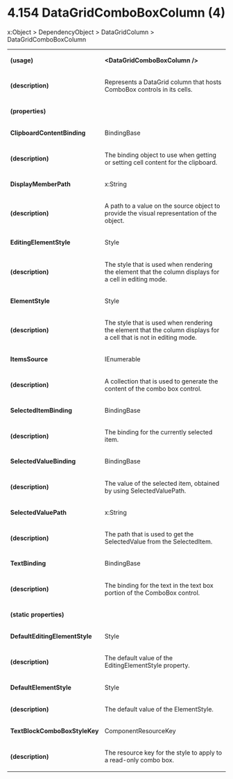 <html dir="LTR" xmlns:mshelp="http://msdn.microsoft.com/mshelp" xmlns:ddue="http://ddue.schemas.microsoft.com/authoring/2003/5" xmlns:xlink="http://www.w3.org/1999/xlink" xmlns:tool="http://www.microsoft.com/tooltip"><body><input type="hidden" id="userDataCache" class="userDataStyle"><input type="hidden" id="hiddenScrollOffset"><img id="dropDownImage" style="display:none; height:0; width:0;" src="../local/drpdown.gif"><img id="dropDownHoverImage" style="display:none; height:0; width:0;" src="../local/drpdown_orange.gif"><img id="collapseImage" style="display:none; height:0; width:0;" src="../local/collapse.gif"><img id="expandImage" style="display:none; height:0; width:0;" src="../local/exp.gif"><img id="collapseAllImage" style="display:none; height:0; width:0;" src="../local/collall.gif"><img id="expandAllImage" style="display:none; height:0; width:0;" src="../local/expall.gif"><img id="copyImage" style="display:none; height:0; width:0;" src="../local/copycode.gif"><img id="copyHoverImage" style="display:none; height:0; width:0;" src="../local/copycodeHighlight.gif"><div id="header"><h1 class="heading">4.154 DataGridComboBoxColumn (4)</h1></div><div id="mainSection"><div id="mainBody"><div id="allHistory" class="saveHistory" onsave="saveAll()" onload="loadAll()"></div>




<p xmlns:wsd="http://wsdev.schemas.microsoft.com/authoring/2008/2" xmlns:msxsl="urn:schemas-microsoft-com:xslt" xmlns:script="urn:script" xmlns:build="urn:build">
<div id="sectionSection0" class="section" name="collapseableSection"><content xmlns="http://ddue.schemas.microsoft.com/authoring/2003/5" xmlns:wsd="http://wsdev.schemas.microsoft.com/authoring/2008/2" xmlns:msxsl="urn:schemas-microsoft-com:xslt" xmlns:script="urn:script" xmlns:build="urn:build">
				</content></div><div id="sectionSection1" class="section" name="collapseableSection"><content xmlns="http://ddue.schemas.microsoft.com/authoring/2003/5" xmlns:wsd="http://wsdev.schemas.microsoft.com/authoring/2008/2" xmlns:msxsl="urn:schemas-microsoft-com:xslt" xmlns:script="urn:script" xmlns:build="urn:build">
					<p xmlns="">
						<mshelp:link keywords="7badce03-ceb8-4865-86e1-32354d3d3a43" tabindex="0">x:Object</mshelp:link> &gt; <mshelp:link keywords="1ace14c9-325e-437c-b16d-27614f062f42" tabindex="0">DependencyObject</mshelp:link> &gt; <mshelp:link keywords="69043289-d2fd-494b-b42f-89ece8e077ec" tabindex="0">DataGridColumn</mshelp:link> &gt; DataGridComboBoxColumn</p>
					<p xmlns=""><b></b></p><table class="ProtocolAuthoredTable" xmlns=""><tr>
								<td>
									<p>
										<b>(usage)</b>
									</p>
								</td>
								<td>
									<p>
										<b>&lt;DataGridComboBoxColumn /&gt;</b>
									</p>
								</td>
							</tr><tr>
							<td>
								<p>
									<b>(description)</b>
								</p>
							</td>
							<td>
								<p>Represents a DataGrid column that hosts ComboBox controls in its cells.</p>
							</td>
						</tr><tr>
							<td>
								<p>
									<b>(properties)</b>
								</p>
							</td>
							<td>
							</td>
						</tr><tr>
							<td>
								<p>
									<b>ClipboardContentBinding</b>
								</p>
							</td>
							<td>
								<p>
									<mshelp:link keywords="13c1258a-c2e5-4b94-8ff9-39acb10fb734" tabindex="0">BindingBase</mshelp:link>
								</p>
							</td>
						</tr><tr>
							<td>
								<p>
									<b>(description)</b>
								</p>
							</td>
							<td>
								<p>The binding object to use when getting or setting cell content for the clipboard.</p>
							</td>
						</tr><tr>
							<td>
								<p>
									<b>DisplayMemberPath</b>
								</p>
							</td>
							<td>
								<p>
									<mshelp:link keywords="67edea77-c567-471a-a9f7-a27c3f49a322" tabindex="0">x:String</mshelp:link>
								</p>
							</td>
						</tr><tr>
							<td>
								<p>
									<b>(description)</b>
								</p>
							</td>
							<td>
								<p>A path to a value on the source object to provide the visual representation of the object.</p>
							</td>
						</tr><tr>
							<td>
								<p>
									<b>EditingElementStyle</b>
								</p>
							</td>
							<td>
								<p>
									<mshelp:link keywords="1909f52f-cdee-4030-a34f-77f8d2306164" tabindex="0">Style</mshelp:link>
								</p>
							</td>
						</tr><tr>
							<td>
								<p>
									<b>(description)</b>
								</p>
							</td>
							<td>
								<p>The style that is used when rendering the element that the column displays for a cell in editing mode.</p>
							</td>
						</tr><tr>
							<td>
								<p>
									<b>ElementStyle</b>
								</p>
							</td>
							<td>
								<p>
									<mshelp:link keywords="1909f52f-cdee-4030-a34f-77f8d2306164" tabindex="0">Style</mshelp:link>
								</p>
							</td>
						</tr><tr>
							<td>
								<p>
									<b>(description)</b>
								</p>
							</td>
							<td>
								<p>The style that is used when rendering the element that the column displays for a cell that is not in editing mode.</p>
							</td>
						</tr><tr>
							<td>
								<p>
									<b>ItemsSource</b>
								</p>
							</td>
							<td>
								<p>
									<mshelp:link keywords="b3c727b1-2286-4474-8354-a2ff96c33a81" tabindex="0">IEnumerable</mshelp:link>
								</p>
							</td>
						</tr><tr>
							<td>
								<p>
									<b>(description)</b>
								</p>
							</td>
							<td>
								<p>A collection that is used to generate the content of the combo box control.</p>
							</td>
						</tr><tr>
							<td>
								<p>
									<b>SelectedItemBinding</b>
								</p>
							</td>
							<td>
								<p>
									<mshelp:link keywords="13c1258a-c2e5-4b94-8ff9-39acb10fb734" tabindex="0">BindingBase</mshelp:link>
								</p>
							</td>
						</tr><tr>
							<td>
								<p>
									<b>(description)</b>
								</p>
							</td>
							<td>
								<p>The binding for the currently selected item.</p>
							</td>
						</tr><tr>
							<td>
								<p>
									<b>SelectedValueBinding</b>
								</p>
							</td>
							<td>
								<p>
									<mshelp:link keywords="13c1258a-c2e5-4b94-8ff9-39acb10fb734" tabindex="0">BindingBase</mshelp:link>
								</p>
							</td>
						</tr><tr>
							<td>
								<p>
									<b>(description)</b>
								</p>
							</td>
							<td>
								<p>The value of the selected item, obtained by using SelectedValuePath.</p>
							</td>
						</tr><tr>
							<td>
								<p>
									<b>SelectedValuePath</b>
								</p>
							</td>
							<td>
								<p>
									<mshelp:link keywords="67edea77-c567-471a-a9f7-a27c3f49a322" tabindex="0">x:String</mshelp:link>
								</p>
							</td>
						</tr><tr>
							<td>
								<p>
									<b>(description)</b>
								</p>
							</td>
							<td>
								<p>The path that is used to get the SelectedValue from the SelectedItem.</p>
							</td>
						</tr><tr>
							<td>
								<p>
									<b>TextBinding</b>
								</p>
							</td>
							<td>
								<p>
									<mshelp:link keywords="13c1258a-c2e5-4b94-8ff9-39acb10fb734" tabindex="0">BindingBase</mshelp:link>
								</p>
							</td>
						</tr><tr>
							<td>
								<p>
									<b>(description)</b>
								</p>
							</td>
							<td>
								<p>The binding for the text in the text box portion of the ComboBox control.</p>
							</td>
						</tr><tr>
							<td>
								<p>
									<b>(static properties)</b>
								</p>
							</td>
							<td>
							</td>
						</tr><tr>
							<td>
								<p>
									<b>DefaultEditingElementStyle</b>
								</p>
							</td>
							<td>
								<p>
									<mshelp:link keywords="1909f52f-cdee-4030-a34f-77f8d2306164" tabindex="0">Style</mshelp:link>
								</p>
							</td>
						</tr><tr>
							<td>
								<p>
									<b>(description)</b>
								</p>
							</td>
							<td>
								<p>The default value of the EditingElementStyle property.</p>
							</td>
						</tr><tr>
							<td>
								<p>
									<b>DefaultElementStyle</b>
								</p>
							</td>
							<td>
								<p>
									<mshelp:link keywords="1909f52f-cdee-4030-a34f-77f8d2306164" tabindex="0">Style</mshelp:link>
								</p>
							</td>
						</tr><tr>
							<td>
								<p>
									<b>(description)</b>
								</p>
							</td>
							<td>
								<p>The default value of the ElementStyle.</p>
							</td>
						</tr><tr>
							<td>
								<p>
									<b>TextBlockComboBoxStyleKey</b>
								</p>
							</td>
							<td>
								<p>
									<mshelp:link keywords="86331177-92dd-4a52-8c49-2ae391354199" tabindex="0">ComponentResourceKey</mshelp:link>
								</p>
							</td>
						</tr><tr>
							<td>
								<p>
									<b>(description)</b>
								</p>
							</td>
							<td>
								<p>The resource key for the style to apply to a read-only combo box.</p>
							</td>
						</tr></table>
				</content></div><!--[if gte IE 5]>
			<tool:tip element="languageFilterToolTip" avoidmouse="false"/>
		<![endif]--></div><a name="feedback"></a><span></span></div></body></html>